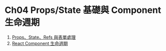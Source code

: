 # Ch04 Props/State 基礎與 Component 生命週期 

1. [Props、State、Refs 與表單處理](https://github.com/kdchang/reactjs101/blob/master/Ch04/props-state-introduction.md)
2. [React Component 生命週期](https://github.com/kdchang/reactjs101/blob/master/Ch04/react-component-life-cycle.md)